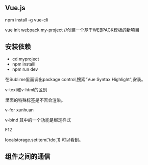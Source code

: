 ## Vue.js
npm install -g vue-cli 

vue init webpack my-project
//创建一个基于WEBPACK模板的新项目

## 安装依赖

* cd myproject
* npm installl 
* npm run dev

在Sublime里面调出package control,搜索"Vue Syntax Highlight",安装。

v-text和v-html的区别

里面的特殊标签是不否会渲染。

v-for  xunhuan

v-bind  其中的一个功能是绑定样式


F12 

localstorage.setitem('tdo',1)
可以看到。

## 组件之间的通信

## 